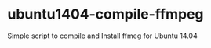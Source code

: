 ubuntu1404-compile-ffmpeg
=========================

Simple script to compile and Install ffmeg for Ubuntu 14.04
